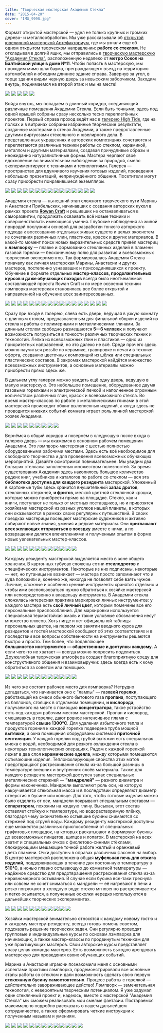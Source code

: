 ```yaml
---
title: "Творческая мастерская Академия Стекла"
date: "2015-04-20"
cover: "IMG_9998.jpg"
---
```


Формат открытой мастерской — удел не только крупных и громких дерево- и металлообработки. Мы уже рассказывали об [открытой ювелирной мастерской Артефакториум](http://ooley.ru/otkrytaya-yuvelirnaya-masterskaya-artefaktorium/ "Открытая ювелирная мастерская Артефакториум"), где мы узнали еще об одном открытом творческом направлении: **работе со стеклом**. Не откладывая в долгий ящик, мы отправились в [творческую мастерскую "Академия Стекла"](http://ooley.ru/places/akademiya-stekla/ "Творческая мастерская Академия стекла"), расположенную недалеко от **метро Сокол на Балтийской улице в доме №11**. Чтобы попасть в мастерскую, мы проходим мимо шлагбаума, преграждающего въезд на территорию автомобилей и обходим длинное здание справа. Завернув за угол, в торце здания видим черную дверь за невысоким заборчиком. Заходим внутрь, поднимаемся на второй этаж и мы на месте!

![](./images/IMG_9966.jpg)
![](./images/IMG_9967.jpg)
![](./images/IMG_9969.jpg)
![](./images/IMG_9970.jpg)
![](./images/IMG_9972.jpg)

Войдя внутрь, мы попадаем в длинный коридор, соединяющий различные помещения Академии Стекла. Если быть точными, здесь под одной крышей собраны сразу несколько тесно переплетённых проектов. Первый справа проход ведёт нас в [галерею High Tide](http://www.hightidespace.com/about/), где на полках и в витринах собраны избранные творческие результаты, созданные мастерами в стенах Академии, а также предоставленные другими виртуозами стекольного и ювелирного дела. В представленных украшениях и авторских композициях сочетаются и переплетаются различные техники работы со стеклом, керамикой, металлом и другими материалами, создавая причудливые образы и неожиданно натуралистичные формы. Мастера черпают своё вдохновение во внимательном наблюдении за природой, смело экспериментируют с техниками и технологиями. Галерея — пространство для вдумчивого изучения готовых изделий, проведения небольших презентаций, непринуждённого общения. Посетители могут сразу приобрести понравившиеся экземпляры.


![](./images/IMG_0186.jpg)
![](./images/IMG_0189.jpg)
![](./images/IMG_0190.jpg)
![](./images/IMG_0191.jpg)
![](./images/IMG_0192.jpg)
![](./images/IMG_0193.jpg)
![](./images/IMG_0194.jpg)
![](./images/IMG_0195.jpg)
![](./images/IMG_0196.jpg)
![](./images/IMG_0197.jpg)
![](./images/IMG_0198.jpg)
![](./images/IMG_0199.jpg)
![](./images/IMG_0200.jpg)
![](./images/IMG_0201.jpg)
![](./images/IMG_0202.jpg)

Академия стекла — нынешний этап сложного творческого пути Марины и Анастасии Прибельских, начинавших с создания авторских кукол в рамках проекта [**Rowan Craft**](http://www.glassacademyrussia.com/rowancraft/) и решивших не останавливаться в саморазвитии, продолжать осваивать всё новые техники и совершенствовать имеющиеся умения. Глубокие наблюдения за живой природой послужили основой для разработки тонкого авторского подхода к воссозданию отдельных живых существ и целых экосистем из сочетания различных глин, пластиков, красок и других материалов. В какой-то момент поиск новых выразительных средств привёл мастериц к **лэмпворку** — плавке и формованию стеклянных изделий в пламени газовой горелки — бесконечному полю для развития и всевозможных творческих экспериментов. Так формировалась Академия Стекла — поначалу как личная мастерская Марины, Анастасии и других мастеров, постепенно узнававших и присоединявшихся к проекту. Обучение в формате отдельных **мастер-классов, продолжительных курсов и даже обучающих походов** всегда было неотъемлемой составляющей проекта Rowan Craft и по мере освоения техники лэмпворка мастерская становилась все более открытой и направленной на обучение всех заинтересованных.

![](./images/IMG_0160.jpg)
![](./images/IMG_0161.jpg)
![](./images/IMG_0162.jpg)
![](./images/IMG_0163.jpg)
![](./images/IMG_0164.jpg)
![](./images/IMG_0165.jpg)
![](./images/IMG_0166.jpg)
![](./images/IMG_0167.jpg)
![](./images/IMG_0168.jpg)
![](./images/IMG_0169.jpg)
![](./images/IMG_0170.jpg)
![](./images/IMG_0171.jpg)
![](./images/IMG_0172.jpg)
![](./images/IMG_0173.jpg)
![](./images/IMG_0174.jpg)
![](./images/IMG_0175.jpg)
![](./images/IMG_0176.jpg)

Сразу при входе в галерею, слева есть дверь, ведущая в узкую комнату с длинным столом, предназначенным для финальной сборки изделий из стекла и работы с полимерными и металлическими глинами. За длинным столом свободно размещаются **5—6 человек** и получают возможность погрузиться в тонкости различных творческих техник и технологий. Лепка из всевозможных глин и пластиков — одно из приоритетных направлений, но это далеко не всё. Среди прочего здесь можно научиться резьбе по керамике, гравировке и печати в технике офорта, созданию цветочных композиций из шёлка или специальных пластических составов. В закромах мастерской найдётся множество всевозможных инструментов, а основные материалы можно приобрести прямо здесь же.

В дальнем углу галереи можно увидеть ещё одну дверь, ведущую в малую мастерскую. Это небольшое помещение, оборудованное двумя газовыми горелками и электрической печкой и наполненное огромным количеством различных глин, красок и всевозможного стекла. Во время мастер-классов по работе с металлическими глинами в этой мастерской происходит обжиг вылепленных изделий, а когда здесь не проводится никаких событий комната играет роль личной мастерской хозяек Академии.

![](./images/IMG_0183.jpg)
![](./images/IMG_0184.jpg)
![](./images/IMG_0185.jpg)
![](./images/IMG_0177.jpg)
![](./images/IMG_0178.jpg)
![](./images/IMG_0179.jpg)
![](./images/IMG_0180.jpg)
![](./images/IMG_0181.jpg)
![](./images/IMG_0182.jpg)


Вернёмся в общий коридор и повернём в следующую после входа в галерею дверь — мы окажемся в основном рабочем помещении Академии. Это лэмпворк-мастерская с шестью полностью оборудованными рабочими местами. Здесь есть всё необходимое для свободного творчества и для проведения всевозможных обучающих мероприятий. Давайте осмотримся повнимательнее. Мы увидим два больших стеллажа заполненных множеством полезностей. За время существования Академии здесь накопилось большое количество редких книг, учебников и каталогов по работе со стеклом — вся эта **библиотека доступна для каждого резидента** мастерской. Уложенный в картонные тубы здесь хранится внушительный **запас дротов**, стеклянных стержней, **и фритов**, мелкой цветной стеклянной крошки, которые можно приобрести прямо на площадке. Стекло, как и книги, поступают не только от местных поставщиков, но и привозятся хозяйками мастерской из разных уголков нашей планеты, в которых они оказываются в рамках своих регулярных путешествий. В своих поездках мастерицы посещают мастерские художников и активно собирают новые знания, умения и редкие материалы. Они **приглашают всех желающих отправиться в поездку** вместе с ними, а по возвращении делятся впечатлениями и полученным опытом в форме новых увлекательных мастер-классов.

![](./images/IMG_0187.jpg)
![](./images/IMG_9986.jpg)
![](./images/IMG_9987.jpg)
![](./images/IMG_9988.jpg)
![](./images/IMG_9989.jpg)
![](./images/IMG_9991.jpg)
![](./images/IMG_9992.jpg)
![](./images/IMG_9993.jpg)
![](./images/IMG_9994.jpg)
![](./images/IMG_9995.jpg)
![](./images/IMG_9996.jpg)
![](./images/IMG_9999.jpg)

Каждому резиденту мастерской выделяется место в зоне общего хранения. В картонных тубусах сложены сотни **стеклодротов** и специфических инструментов. Некоторые из них подписаны, некоторые — нет, но путаницы не возникает — мастера просто запоминают что и куда положили и, конечно же, никогда не позволят себе взять чужое. Личные, сложные и особенно ценные инструменты хранятся отдельно и чтобы ими воспользоваться нужно обратиться к хозяйке мастерской или непосредственно к владельцу инструмента. В Академии стекла сложилась интересная практика маркировки личных инструментов: у каждого мастера есть **свой личный цвет**, которым помечены все его персональные приспособления. Для маркировки используется специальная термостойкая эмаль и такие условные обозначения несут множество плюсов. Хоть нигде и нет официальной таблицы персональных цветов, на первом же занятии вводного курса для резидентов и гостей мастерской сообщают об этих соответствиях и в последствии все вопросы собственности на инструменты решаются быстро и просто. Тем более, что подавляющее **большинство инструментов — общественные и доступны каждому**. А если чего-то не хватает — всегда можно попросить поделиться. Дружелюбная творческая атмосфера создает благоприятную среду для конструктивного общения и взаимовыручки: здесь всегда есть к кому обратиться за советом или помощью.


![](./images/IMG_0141.jpg)
![](./images/IMG_0142.jpg)
![](./images/IMG_0143.jpg)
![](./images/IMG_0144.jpg)
![](./images/IMG_0076.jpg)
![](./images/IMG_0145.jpg)
![](./images/IMG_0146.jpg)
![](./images/IMG_0147.jpg)
![](./images/IMG_0148.jpg)
![](./images/IMG_0149.jpg)
![](./images/IMG_0150.jpg)
![](./images/IMG_0151.jpg)

Из чего же состоит рабочее место для лэмпворка? Нетрудно догадаться, что начинается оно с "лампы" — **газовой горелки**, работающей на смеси обычного бытового газа **пропана**, поступающего из баллонов, стоящих в отдельном помещении, **и кислорода**, получаемого на месте с помощью **концентратора**, такое устройство есть под каждым рабочим местом мастерской. Пропан и кислород, смешиваясь в горелке, дают ровное интенсивное пламя с температурой **свыше 1300°С**. Для удаления избыточного тепла и продуктов горения к каждой горелке подведена труба мощной **вытяжки**, а окна помещения оборудованы системой **приточной вентиляции**. У каждой горелки под трубой вытяжки есть специальная миска с водой, необходимой для резкого охлаждения стекла в некоторых технологических операциях. Рядом с каждой горелкой лежат в два слоя **керамические одеяла**, между которыми помещаются остывающие изделия. Теплоизолирующие свойства этих матов предотвращают растрескивание стекла из-за большой разницы в температуре внешних и внутренних слоёв материала. Также для каждого резидента мастерской доступен запас специальных металлических стержней — **"мандрелей"** — разного диаметра и формы наконечника. Мандрели выполняют роль оси, на которую накручивается стекольная масса и в последствии определяют диаметр отверстия в бусине или кольце. Для того, чтобы готовые изделия можно было отделить от оси, мандрели покрывают специальным составом — **сепаратором**, похожим на жидкую глину. Высыхая, этот состав оставляет стойкую к температуре, но водорастворимую плёнку, благодаря чему окончательно остывшие бусины снимаются со стержней под струей воды. Каждому резиденту мастерской доступны еще множество различных приспособлений от специальных графитовых площадок, на которых раскатывают и формируют бусины до всевозможных пинцетов, щипцов и лопаток. В мастерской на всех хватит и специальных очков с фиолетово-синими стёклами, блокирующими мешающие точной работе желтый и оранжевый цвета пламени. Очки доступны в оправах различных фасонов на выбор. В центре мастерской расположена общая **муфельная печь для отжига изделий**, поддерживающая в течение дня постоянную температуру в **510°С**, а ночью плавно остывающую до комнатной температуры — надёжное средство для предотвращения растрескивания стекла из-за неравномерного остывания. В случае если бусина все-таки треснула или совсем не хочет сниматься с мандрели — её нагревают в печи и резко погружают в холодную воду: стекло мгновенно растрескивается и легко осыпается, а полученные осколки нередко используются в дальнейших творческих экспериментах.

![](./images/IMG_9973.jpg)
![](./images/IMG_9974.jpg)
![](./images/IMG_9976.jpg)
![](./images/IMG_9977.jpg)
![](./images/IMG_9978.jpg)
![](./images/IMG_9979.jpg)
![](./images/IMG_9980.jpg)
![](./images/IMG_9981.jpg)
![](./images/IMG_9982.jpg)
![](./images/IMG_9983.jpg)
![](./images/IMG_9985.jpg)


Хозяйки мастерской внимательно относятся к каждому новому гостю и к каждому мастеру-резиденту, всегда готовы помочь советом, подсказать решение творческих задач. Они регулярно проводят групповые и индивидуальные курсы по основам лэмпворка для начинающих, а также мастер-классы по продвинутым техникам для уже практикующих мастеров. Свои авторские курсы представляет сразу целая команда мастеров. Есть возможность выгодно арендовать мастерскую для проведения своих обучающих событий.

Марина и Анастасия играючи познакомили меня с основными аспектами практики лэмпворка, продемонстрировали все основные этапы работы со стеклом и дали возможность сделать свою первую **стеклянную бусину самостоятельно**. Процесс работы с горелкой — действительно завораживающее действо! Лэмпворк — замечательная технология, с невероятным творческим потенциалом. Я уже задумал один стеклянный проект и, надеюсь, вместе с мастерской "Академия Стекла" мы сможем реализовать мои смелые фантазии. Постараемся максимально подробно рассказать о нашем дальнейшем сотрудничестве, а также сформировать четкие инструкции к полученным навыкам и умениям.


![](./images/IMG_0152.jpg)
![](./images/IMG_0153.jpg)
![](./images/IMG_0154.jpg)
![](./images/IMG_0155.jpg)
![](./images/IMG_0156.jpg)
![](./images/IMG_0157.jpg)
![](./images/IMG_0158.jpg)
![](./images/IMG_0159.jpg)
![](./images/IMG_0188.jpg)
![](./images/IMG_0203.jpg)
![](./images/IMG_0204.jpg)
![](./images/IMG_0205.jpg)
![](./images/IMG_0206.jpg)



